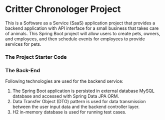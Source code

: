 # Critter Chronologer Project

This is a Software as a Service (SaaS) application project that provides a backend application with API interface for a small business that takes care of animals. This Spring Boot project will allow users to create pets, owners, and employees, and then schedule events for employees to provide services for pets.

### The Project Starter Code

### The Back-End

Following technologies are used for the backend service:
1. The Spring Boot application is persisted in external database MySQL database and accessed with Spring Data JPA ORM.
2. Data Transfer Object (DTO) pattern is used for data transmission between the user input data and the backend controller layer.
3. H2 in-memory database is used for running test cases.


